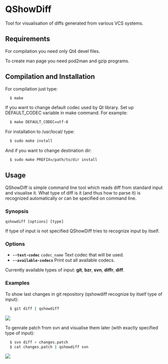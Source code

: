 # QShowDiff
Tool for visualisation of diffs generated from various VCS systems.


## Requirements
For compilation you need only Qt4 devel files.

To create man page you need pod2man and gzip programs.


## Compilation and Installation
For compilation just type:
```sh
  $ make
```

If you want to change default codec used by Qt library. Set up
DEFAULT_CODEC variable in make command. For example:
```sh
  $ make DEFAULT_CODEC=utf-8
```

For installation to /usr/local/ type:
```sh
  $ sudo make install
```
And if you want to change destination dir:
```sh
  $ sudo make PREFIX=/path/to/dir install
```

## Usage
QShowDiff is simple command line tool which reads diff
from standard input and visualise it. What type of diff
is it (and thus how to parse it) is recognized automatically
or can be specified on command line.

### Synopsis
```
qshowdiff [options] [type]
```
If type of input is not specified QShowDiff tries to recognize input by itself.

### Options
 - **`--text-codec`** `codec_name`  Text codec that will be used.
 - **`--available-codecs`** Print out all available codecs.

Currently available types of input: **git**, **bzr**, **svn**, **diffr**, **diff**.

### Examples
To show last changes in git repository (qshowdiff recognize by itself type of input):
```sh
  $ git diff | qshowdiff
```
![](http://qshowdiff.danfis.cz/imgs/qshowdiff/git.png)
 
To genrate patch from svn and visualise them later (with exactly specified type of input):
```sh
  $ svn diff > changes.patch
  $ cat changes.patch | qshowdiff svn
```
![](http://qshowdiff.danfis.cz/imgs/qshowdiff/svn.png)
